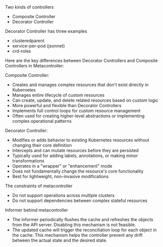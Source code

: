 
Two kinds of controllers 
- Composite Controller
- Decorator Controller

Decorator Controller has three examples
- clusteredparent
- service-per-pod (jsonnet)
- crd-roles

Here are the key differences between Decorator Controllers and Composite Controllers in Metacontroller:

Composite Controller:
- Creates and manages complex resources that don't exist directly in Kubernetes
- Manages entire lifecycle of custom resources
- Can create, update, and delete related resources based on custom logic
- More powerful and flexible than Decorator Controllers
- Implements full control loops for custom resource management
- Often used for creating higher-level abstractions or implementing complex operational patterns

Decorator Controller:
- Modifies or adds behavior to existing Kubernetes resources without changing their core definition
- Intercepts and can mutate resources before they are persisted
- Typically used for adding labels, annotations, or making minor transformations
- Operates in a "wrapper" or "enhancement" mode
- Does not fundamentally change the resource's core functionality
- Best for lightweight, non-invasive modifications

The constraints of metacontroller
- Do not support operations across multiple clusters
- Do not support dependencies between complex stateful resources

Informer behind metacontroller
- The informer periodically flushes the cache and refreshes the objects from the API server. Disabling this mechanism is not feasible.
- The updated cache will trigger the reconciliation loop for each object in the cache. This mechanism helps the controller prevent any drift between the actual state and the desired state.
